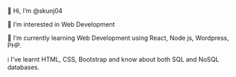 👋 Hi, I’m @skunj04

👀 I’m interested in Web Development

🌱 I’m currently learning Web Development using React, Node js, Wordpress, PHP.

ℹ I've learnt HTML, CSS, Bootstrap and know about both SQL and NoSQL databases.
